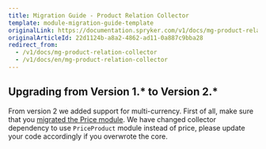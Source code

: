```yaml
---
title: Migration Guide - Product Relation Collector
template: module-migration-guide-template
originalLink: https://documentation.spryker.com/v1/docs/mg-product-relation-collector
originalArticleId: 22d1124b-a8a2-4862-ad11-0a887c9bba28
redirect_from:
  - /v1/docs/mg-product-relation-collector
  - /v1/docs/en/mg-product-relation-collector
---
```


## Upgrading from Version 1.* to Version 2.*

From version 2 we added support for multi-currency. First of all, make sure that you [migrated the Price module](/docs/scos/dev/module-migration-guides/{{page.version}}/migration-guide-price.html). We have changed collector dependency to use `PriceProduct` module instead of price, please update your code accordingly if you overwrote the core.

<!-- 
* [Learn more about Products in multi-store environment](https://documentation.spryker.com/v1/docs/product-store-relation-under-the-hood)-->

<!-- Last review date: Nov 23, 2017 by Aurimas Ličkus -->
